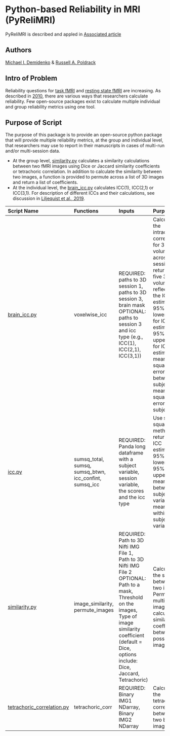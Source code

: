 # Python-based Reliability in MRI (PyReliMRI)

PyReliMRI is described and appled in [Associated article](https://www.doi.org)

## Authors

[Michael I. Demidenko](https://orcid.org/0000-0001-9270-0124) & [Russell A. Poldrack](https://orcid.org/0000-0001-6755-0259)

## Intro of Problem

Reliability questions for [task fMRI](https://doi.org/10.1177/0956797620916786) and [resting state fMRI](www.doi.org/10.1016/j.neuroimage.2019.116157) are increasing. As described in [2010](www.doi.org/10.1111/j.1749-6632.2010.05446.x), there are various ways that researchers calculate reliability. Few open-source packages exist to calculate multiple individual and group reliability metrics using one tool.

## Purpose of Script

The purpose of this package is to provide an open-source python package that will provide multiple reliability metrics, at the group and individual level, that researchers may use to report in their manuscripts in cases of multi-run and/or multi-session data.
 - At the group level, [similarity.py](/imgreliability/similarity.py) calculates a similarity calculations between two fMRI images using Dice or Jaccard similarity coefficients or tetrachoric correlation. In addition to calculate the similarity between two images, a function is provided to permute across a list of 3D images and return a list of coefficients.
 - At the individual level, the [brain_icc.py](/imgreliability/brain_icc.py) calculates ICC(1), ICC(2,1) or ICC(3,1). For description of different ICCs and their calculations, see discussion in [Liljequist et al., 2019](www.doi.org/10.1371/journal.pone.0219854).


| **Script Name** | **Functions** | **Inputs**                                                                                                                                                                                                                                 | **Purpose** |
| :-------------- | :----------- |:-------------------------------------------------------------------------------------------------------------------------------------------------------------------------------------------------------------------------------------------| :---------- |
| [brain_icc.py](/imgreliability/brain_icc.py) | voxelwise_icc | REQUIRED:<br>paths to 3D session 1,<br>paths to 3D session 3,<br>brain mask<br>OPTIONAL:<br>paths to session 3 and icc type (e.g., ICC(1), ICC(2,1), ICC(3,1))                                                                             | Calculate the intraclass correlation for 3D volumes across 1+ sessions, returning five 3D volumes reflecting the ICC estimate, the 95% lowerbound for ICC estimate, 95% upperbound for ICC estimate, mean squared error between subjects, mean squared error within subjects |
| [icc.py](/imgreliability/icc.py) | sumsq_total,<br>sumsq,<br>sumsq_btwn,<br>icc_confint,<br>sumsq_icc | REQUIRED:<br>Panda long dataframe with a subject variable,<br>session variable,<br>the scores and the icc type                                                                                                                             | Use some of square method to return an ICC estimate, 95% lowerbound, 95% upperbound, mean between subject variance, mean within-subject variance |
| [similarity.py](/imgreliability/similarity.py) | image_similarity,<br>permute_images | REQUIRED:<br>Path to 3D Nifti IMG File 1,<br>Path to 3D Nifti IMG File 2<br>OPTIONAL:<br>Path to a mask,<br>Threshold on the images,<br>Type of image similarity coefficient (default = Dice, options include: Dice, Jaccard, Tetrachoric) | Calculate the similarity between two images. Permute multiple images to calculate similarity coefficient between all possible image pairs. |
| [tetrachoric_correlation.py](/imgreliability/tetrachoric_correlation.py) | tetrachoric_corr | REQUIRED:<br>Binary IMG1 NDarray,<br>Binary IMG2 NDarray                                                                                                                                                                                   | Calculate the tetrachoric correlation between two binary images. |
